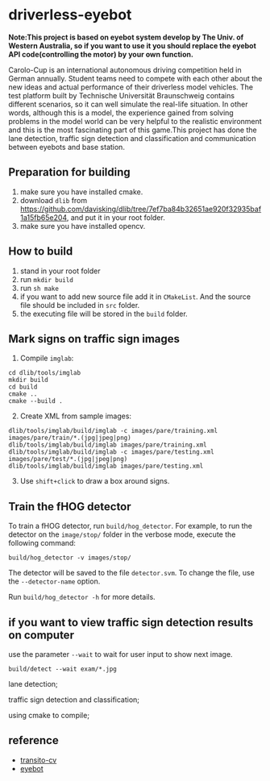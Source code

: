 # driverless-eyebot
**Note:This project is based on eyebot system develop by The Univ. of Western Australia, so if you want to use it you should replace the eyebot API code(controlling the motor) by your own function.**

Carolo-Cup is an international autonomous driving competition held in German annually. Student teams need to compete with each other about the new ideas and actual performance of their driverless model vehicles. The test platform built by Technische Universität Braunschweig contains different scenarios, so it can well simulate the real-life situation. In other words, although this is a model, the experience gained from solving problems in the model world can be very helpful to the realistic environment and this is the most fascinating part of this game.This project has done the lane detection, traffic sign detection and classification and communication between eyebots and base station.

## Preparation for building
1. make sure you have installed cmake.
2. download `dlib` from https://github.com/davisking/dlib/tree/7ef7ba84b32651ae920f32935baf1a15fb65e204, and put it in your root folder.
3. make sure you have installed opencv.


## How to build
1. stand in your root folder
2. run `mkdir build`
3. run `sh make`
4. if you want to add new source file add it in `CMakeList`. And the source file should be included in `src` folder.
5. the executing file will be stored in the `build` folder. 

## Mark signs on traffic sign images
1. Compile `imglab`:

```
cd dlib/tools/imglab
mkdir build
cd build
cmake ..
cmake --build .
```

2. Create XML from sample images:

```
dlib/tools/imglab/build/imglab -c images/pare/training.xml images/pare/train/*.(jpg|jpeg|png)
dlib/tools/imglab/build/imglab images/pare/training.xml
dlib/tools/imglab/build/imglab -c images/pare/testing.xml images/pare/test/*.(jpg|jpeg|png)
dlib/tools/imglab/build/imglab images/pare/testing.xml
```

3. Use `shift+click` to draw a box around signs.

## Train the fHOG detector

To train a fHOG detector, run `build/hog_detector`. For example, to run the detector on the `image/stop/` folder in the verbose mode,  execute the following command: 

```
build/hog_detector -v images/stop/
```

The detector will be saved to the file `detector.svm`. To change the file, use the `--detector-name` option.

Run `build/hog_detector -h` for more details.

## if you want to view traffic sign detection results on computer

use the parameter `--wait` to wait for user input to show next image.

```
build/detect --wait exam/*.jpg
```

lane detection;

traffic sign detection and classification;

using cmake to compile;

## reference
- [transito-cv](https://github.com/fabioperez/transito-cv.git)  
- [eyebot](http://robotics.ee.uwa.edu.au/eyebot/)
